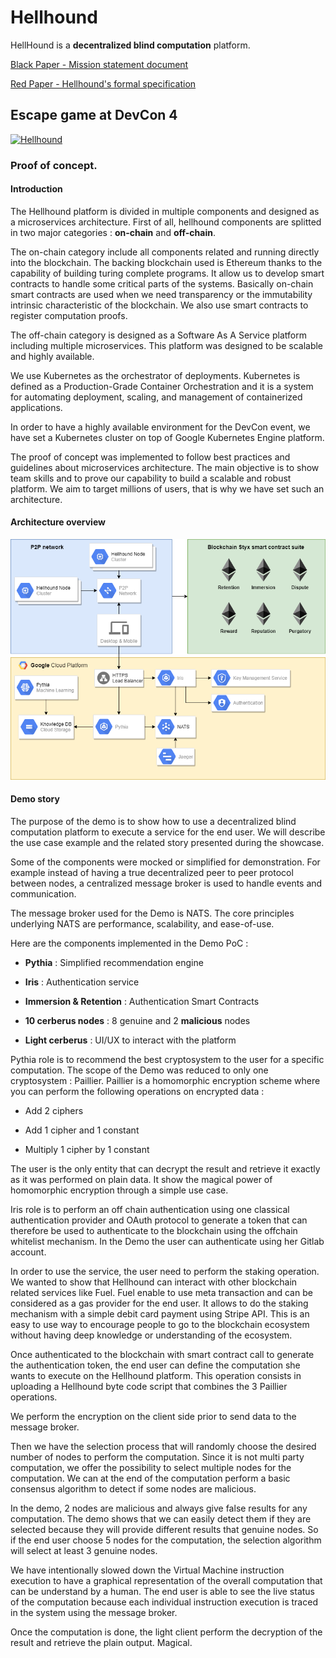
# Hellhound
HellHound is a **decentralized blind computation** platform.

[Black Paper - Mission statement document](https://github.com/ConsenSys/hellhound/blob/master/hellhound-black-paper.pdf)

[Red Paper - Hellhound's formal specification](https://github.com/ConsenSys/hellhound/blob/master/hellhound-red-paper.pdf)

## Escape game at DevCon 4

[![Hellhound](http://img.youtube.com/vi/mztQHrRXEXs/0.jpg)](http://www.youtube.com/watch?v=mztQHrRXEXs)

### Proof of concept.
#### Introduction

The Hellhound platform is divided in multiple components and designed as a microservices architecture. First of all, hellhound components are splitted in two major categories : **on-chain** and **off-chain**.

The on-chain category include all components related and running directly into the blockchain. The backing blockchain used is Ethereum thanks to the capability of building turing complete programs. It allow us to develop smart contracts to handle some critical parts of the systems. Basically on-chain smart contracts are used when we need transparency or the immutability intrinsic characteristic of the blockchain. We also use smart contracts to register computation proofs.

The off-chain category is designed as a Software As A Service platform including multiple microservices. This platform was designed to be scalable and highly available.

We use Kubernetes as the orchestrator of deployments. Kubernetes is defined as a Production-Grade Container Orchestration and it is a system for automating deployment, scaling, and management of containerized applications.

In order to have a highly available environment for the DevCon event, we have set a Kubernetes cluster on top of Google Kubernetes Engine platform.

The proof of concept was implemented to follow best practices and guidelines about microservices architecture. The main objective is to show team skills and to prove our capability to build a scalable and robust platform. We aim to target millions of users, that is why we have set such an architecture.

#### Architecture overview

![hellhound_architecture_overview](hellhound_architecture_overview.png)

#### Demo story

The purpose of the demo is to show how to use a decentralized blind computation platform to execute a service for the end user. We will describe the use case example and the related story presented during the showcase.

Some of the components were mocked or simplified for demonstration. For example instead of having a true decentralized peer to peer protocol between nodes, a centralized message broker is used to handle events and communication.

The message broker used for the Demo is NATS. The core principles underlying NATS are performance, scalability, and ease-of-use.

Here are the components implemented in the Demo PoC :

-   **Pythia** : Simplified recommendation engine

-   **Iris** : Authentication service

-   **Immersion & Retention** : Authentication Smart Contracts

-   **10 cerberus nodes** : 8 genuine and 2 **malicious** nodes

-   **Light cerberus** : UI/UX to interact with the platform




Pythia role is to recommend the best cryptosystem to the user for a specific computation. The scope of the Demo was reduced to only one cryptosystem : Paillier. Paillier is a homomorphic encryption scheme where you can perform the following operations on encrypted data :

-   Add 2 ciphers

-   Add 1 cipher and 1 constant

-   Multiply 1 cipher by 1 constant




The user is the only entity that can decrypt the result and retrieve it exactly as it was performed on plain data. It show the magical power of homomorphic encryption through a simple use case.



Iris role is to perform an off chain authentication using one classical authentication provider and OAuth protocol to generate a token that can therefore be used to authenticate to the blockchain using the offchain whitelist mechanism. In the Demo the user can authenticate using her Gitlab account.



In order to use the service, the user need to perform the staking operation. We wanted to show that Hellhound can interact with other blockchain related services like Fuel. Fuel enable to use meta transaction and can be considered as a gas provider for the end user. It allows to do the staking mechanism with a simple debit card payment using Stripe API. This is an easy to use way to encourage people to go to the blockchain ecosystem without having deep knowledge or understanding of the ecosystem.



Once authenticated to the blockchain with smart contract call to generate the authentication token, the end user can define the computation she wants to execute on the Hellhound platform. This operation consists in uploading a Hellhound byte code script that combines the 3 Paillier operations.

We perform the encryption on the client side prior to send data to the message broker.

Then we have the selection process that will randomly choose the desired number of nodes to perform the computation. Since it is not multi party computation, we offer the possibility to select multiple nodes for the computation. We can at the end of the computation perform a basic consensus algorithm to detect if some nodes are malicious.

In the demo, 2 nodes are malicious and always give false results for any computation. The demo shows that we can easily detect them if they are selected because they will provide different results that genuine nodes. So if the end user choose 5 nodes for the computation, the selection algorithm will select at least 3 genuine nodes.

We have intentionally slowed down the Virtual Machine instruction execution to have a graphical representation of the overall computation that can be understand by a human. The end user is able to see the live status of the computation because each individual instruction execution is traced in the system using the message broker.

Once the computation is done, the light client perform the decryption of the result and retrieve the plain output. Magical.
